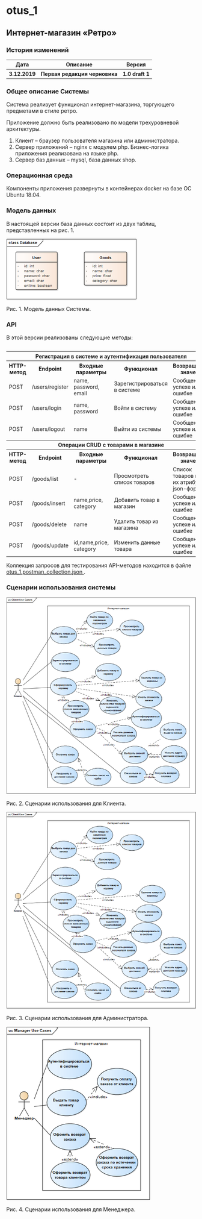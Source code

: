 # otus_1
<h2>Интернет-магазин «Ретро»</h2>
<h3>История изменений</h3>
<table>
  <tr>
    <th> Дата</th><th> Описание</th><th>	Версия</th>
  </tr>
  <tr>
    <th>3.12.2019</th><th> 	Первая редакция черновика</th><th> 	1.0 draft 1</th>
  </tr>
 <table>
<h3>Общее описание Системы</h3>
   <p>Система реализует функционал интернет-магазина, торгующего предметами в стиле ретро.</p>
   <p>Приложение должно быть реализовано по модели трехуровневой архитектуры.</p>
   <p>
     <ol>
       <li>Клиент – браузер пользователя магазина или администратора.</li>
       <li>Сервер приложений – nginx с модулем php. Бизнес-логика приложения реализована на языке php.</li>
        <li>Сервер баз данных – mysql, база данных shop.</li>
   </ol>
   </p>
<h3>Операционная среда</h3>
   <p>Компоненты приложения развернуты в контейнерах docker на базе ОС Ubuntu 18.04.</p>
  <h3>Модель данных</h3>
  <p>В настоящей версии база данных состоит из двух таблиц, представленных на рис. 1.</p>

![Image alt](https://github.com/elenabenken/otus1/raw/master/Database.png)
  <div>Рис. 1. Модель данных Системы.</div>
  
  <h3>API</h3>
  В этой версии реализованы следующие методы:
  <table>
  <tr>
    <th colspan="5">Регистрация в системе и аутентификация пользователя</th>
  </tr>
  <tr> 
    <th>HTTP-метод</th> <th>Endpoint</th> <th>Входные параметры</th> <th>Функционал</th> <th>Возвращаемое значение</th> 
  </tr>
  <tr> 
    <td>POST</td>  <td>/users/register</td> <td>name, password, email</td> <td>Зарегистрироваться в системе</td> <td>Сообщение об успехе или ошибке</td>
  </tr>
  <tr> 
    <td>POST</td>  <td>/users/login</td> <td>name, password</td> <td>Войти в систему</td><td>Сообщение об успехе или ошибке</td>
  </tr>
  <tr> 
    <td>POST</td>  <td>/users/logout</td> <td>name</td> <td>Выйти из системы</td><td>Сообщение об успехе или ошибке</td>
  </tr>
  <tr>
    <th colspan="5">Операции CRUD с товарами в магазине</th>
  </tr>
    <tr> 
      <th>HTTP-метод</th> <th>Endpoint</th> <th>Входные параметры</th> <th>Функционал</th> <th>Возвращаемое значение</th>
  </tr>
  <tr> 
    <td>POST</td>  <td>/goods/list</td> <td> - </td> <td>Просмотреть список товаров</td> <td>Список товаров и всех их атрибутов в json-формате</td></tr>
  <tr> 
    <td>POST</td>  <td>/goods/insert</td> <td>name,price, category</td> <td>Добавить товар в магазин</td> <td>Сообщение об успехе или ошибке</td>
  </tr>
  <tr> 
    <td>POST</td>  <td>/goods/delete</td> <td>name</td> <td>Удалить товар из магазина</td> <td>Сообщение об успехе или ошибке</td> 
  </tr>
  <tr> 
    <td>POST</td>  <td>/goods/update</td> <td>id,name,price, category</td> <td>Изменить данные товара</td> <td>Сообщение об успехе или ошибке</td> 
  </tr>
  </table>
   <div>
  Коллекция запросов для тестирования API-методов находится в файле <a href="https://github.com/elenabenken/otus1/blob/master/otus_1.postman_collection.json">otus_1.postman_collection.json </a>.
    </div>
  <h3>Сценарии использования системы</h3>
  <p>
  
  ![Image alt](https://github.com/elenabenken/otus1/raw/master/pictures/Client_Use_cases.png)
  
   <div>Рис. 2. Сценарии использования для Клиента.</div>
    </p> <p>
  
  ![Image alt](https://github.com/elenabenken/otus1/raw/master/pictures/Client_Use_cases.png)
  
   <div>Рис. 3. Сценарии использования для Администратора.</div>
    </p> <p>
  
  ![Image alt](https://github.com/elenabenken/otus1/raw/master/pictures/Manager_Use_cases.png)
  
   <div>Рис. 4. Сценарии использования для Менеджера.</div>
    </p>
